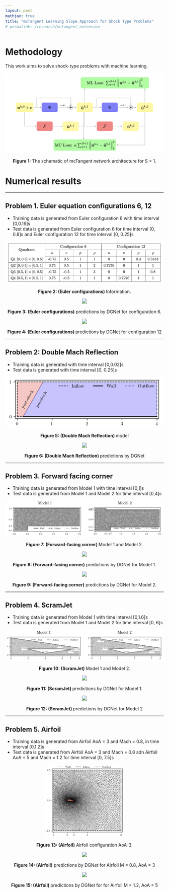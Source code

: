 ```yaml
---
layout: post
mathjax: true
title: "mcTangent Learning Slope Approach for Shock Type Problems"
# permalink: /research/mctangent_extension
---
```


# Methodology 
This work aims to solve shock-type problems with machine learning.

<p align="center">
<img src="/assets/figures/hainguyen/mctangent_0.png" style="margin-bottom: 0px;">
<figcaption align="center" style="margin-top: 2px;"><b>Figure 1:</b> The schematic of mcTangent network architecture for S = 1.</figcaption>
</p>

# Numerical results
---
## Problem 1. Euler equation configurations 6, 12

- Training data is generated from Euler configuration 6 with time interval [0,0.16]s
- Test data is generated from Euler configuration 6 for time interval [0, 0.8]s and Euler configuration 12 for time interval [0, 0.25]s

<p align="center">
<img src="/assets/figures/hainguyen/Euler_config_6_12.png" style="margin-bottom: 0px;">
<figcaption align="center" style="margin-top: 2px;"><b>Figure 2: (Euler configurations) </b> Information.</figcaption>
</p>

<p align="center">
<img src="/assets/figures/hainguyen/3D_Euler_config6.gif" style="margin-bottom: 0px;">
<figcaption align="center" style="margin-top: 2px;"><b>Figure 3: (Euler configurations)</b> predictions by DGNet for configuration 6.</figcaption>
</p>

<p align="center">
<img src="/assets/figures/hainguyen/3D_Euler_config12.gif" style="margin-bottom: 0px;">
<figcaption align="center" style="margin-top: 2px;"><b>Figure 4: (Euler configurations) </b> predictions by DGNet for configuration 12</figcaption>
</p>

---
## Problem 2: Double Mach Reflection

- Training data is generated with time interval [0,0.02]s
- Test data is generated with time interval [0, 0.25]s

<p align="center">
<img src="/assets/figures/hainguyen/2D_Double_Mach_model.png" style="margin-bottom: 0px;">
<figcaption align="center" style="margin-top: 2px;"><b>Figure 5: (Double Mach Reflection) </b> model</figcaption>
</p>

<p align="center">
<img src="/assets/figures/hainguyen/2D_Double_Mach.gif" style="margin-bottom: 0px;">
<figcaption align="center" style="margin-top: 2px;"><b>Figure 6: (Double Mach Reflection) </b> predictions by DGNet</figcaption>
</p>

---
## Problem 3. Forward facing corner 

- Training data is generated from Model 1 with time interval [0,1]s
- Test data is generated from Model 1 and Model 2 for time interval [0,4]s

<p align="center">
<img src="/assets/figures/hainguyen/2D_Euler_forth_models.png" style="margin-bottom: 0px;">
<figcaption align="center" style="margin-top: 2px;"><b>Figure 7: (Forward-facing corner) </b> Model 1 and Model 2.</figcaption>
</p>

<p align="center">
<img src="/assets/figures/hainguyen/2D_Euler_forth_same_mesh.gif" style="margin-bottom: 0px;">
<figcaption align="center" style="margin-top: 2px;"><b>Figure 8: (Forward-facing corner)</b> predictions by DGNet for Model 1.</figcaption>
</p>

<p align="center">
<img src="/assets/figures/hainguyen/2D_Euler_forth_different_mesh.gif" style="margin-bottom: 0px;">
<figcaption align="center" style="margin-top: 2px;"><b>Figure 9: (Forward-facing corner)</b> predictions by DGNet for Model 2.</figcaption>
</p>


---
## Problem 4. ScramJet

- Training data is generated from Model 1 with time interval [0,1.6]s
- Test data is generated from Model 1 and Model 2 for time interval [0, 6]s

<p align="center">
<img src="/assets/figures/hainguyen/2D_Euler_scram_jet_models.png" style="margin-bottom: 0px;">
<figcaption align="center" style="margin-top: 2px;"><b>Figure 10: (ScramJet) </b> Model 1 and Model 2.</figcaption>
</p>

<p align="center">
<img src="/assets/figures/hainguyen/2D_Euler_scram_jet_same_mesh_Mach3.gif" style="margin-bottom: 0px;">
<figcaption align="center" style="margin-top: 2px;"><b>Figure 11: (ScramJet) </b> predictions by DGNet for Model 1.</figcaption>
</p>

<p align="center">
<img src="/assets/figures/hainguyen/2D_Euler_scram_jet_different_mesh_Mach3.gif" style="margin-bottom: 0px;">
<figcaption align="center" style="margin-top: 2px;"><b>Figure 12: (ScramJet) </b> predictions by DGNet for Model 2 </figcaption>
</p>


---
## Problem 5. Airfoil

- Training data is generated from Airfoil AoA = 3 and Mach = 0.8, in time interval [0,1.2]s
- Test data is generated from Airfoil AoA = 3 and Mach = 0.8 adn Airfoil AoA = 5 and Mach = 1.2 for time interval [0, 7.5]s

<p align="center">
<img src="/assets/figures/hainguyen/2D_Euler_Airfoil_model.png" width="50%" style="margin-bottom: 0px;">
<figcaption align="center" style="margin-top: 2px;"><b>Figure 13: (Airfoil)</b> Airfoil configuration AoA-3.</figcaption>
</p>

<p align="center">
<img src="/assets/figures/hainguyen/2D_Euler_Airfoil_Mach08_AoA3.gif" style="margin-bottom: 0px;">
<figcaption align="center" style="margin-top: 2px;"><b>Figure 14: (Airfoil)</b> predictions by DGNet for Airfoil M = 0.8, AoA = 3</figcaption>
</p>

<p align="center">
<img src="/assets/figures/hainguyen/2D_Euler_Airfoil_Mach1p2_AoA5.gif" style="margin-bottom: 0px;">
<figcaption align="center" style="margin-top: 2px;"><b>Figure 15: (Airfoil) </b> predictions by DGNet for for Airfoil M = 1.2, AoA = 5</figcaption>
</p>

